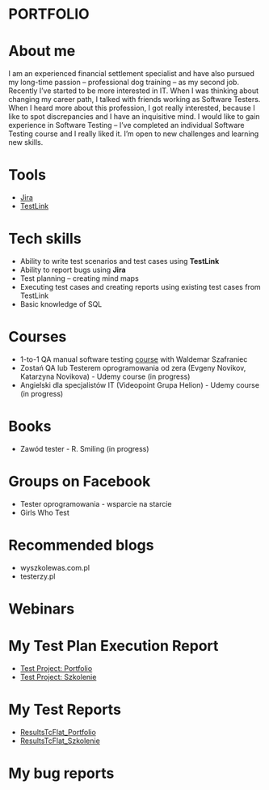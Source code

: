 # PORTFOLIO
# About me
I am an experienced financial settlement specialist and have also pursued my long-time passion –
professional dog training – as my second job. Recently I’ve started to be more interested in IT. When I was thinking about changing my career path, I talked with friends working as Software Testers. When I heard more about this profession, I got really interested, because I like to spot discrepancies and I have an inquisitive mind. I would like to gain experience in Software Testing – I’ve completed an individual Software Testing course and I really liked it. I’m open to new challenges and learning new skills.
# Tools 
* [Jira](https://nataliazr.atlassian.net/jira/software/projects/SW/boards/1/backlog)
* [TestLink](http://127.0.0.1/testlink/index.php)
# Tech skills
* Ability to write test scenarios and test cases using **TestLink**
* Ability to report bugs using **Jira**
* Test planning – creating mind maps
* Executing test cases and creating reports using existing test cases from TestLink
* Basic knowledge of SQL
# Courses
* 1-to-1 QA manual software testing [course](https://www.wyszkolewas.com.pl/) with Waldemar Szafraniec
* Zostań QA lub Testerem oprogramowania od zera (Evgeny Novikov, Katarzyna Novikova) - Udemy course (in progress)
* Angielski dla specjalistów IT (Videopoint Grupa Helion) - Udemy course (in progress)
# Books
* Zawód tester - R. Smiling (in progress)
# Groups on Facebook
* Tester oprogramowania - wsparcie na starcie
* Girls Who Test
# Recommended blogs
* wyszkolewas.com.pl
* testerzy.pl
# Webinars
# My Test Plan Execution Report
* [Test Project: Portfolio](https://drive.google.com/file/d/1laHhXNq5P0mun5-jzGiQ-l7rwbXBkQXS/view?usp=sharing)
* [Test Project: Szkolenie](https://drive.google.com/file/d/1S-SRbUcpG_fbCCU4oKAXSfbpnvJLiIIj/view?usp=sharing)
# My Test Reports
* [ResultsTcFlat_Portfolio](https://docs.google.com/spreadsheets/d/1rogBGr_N_BpEyWA4mJI7E_tquB5Gla21/edit?usp=sharing&ouid=108872309937717080744&rtpof=true&sd=true)
* [ResultsTcFlat_Szkolenie](https://docs.google.com/spreadsheets/d/1IdS667Xhu0qlIyeMAo-Bcr7UVf4Pwmsd/edit?usp=sharing&ouid=108872309937717080744&rtpof=true&sd=true)
# My bug reports 
